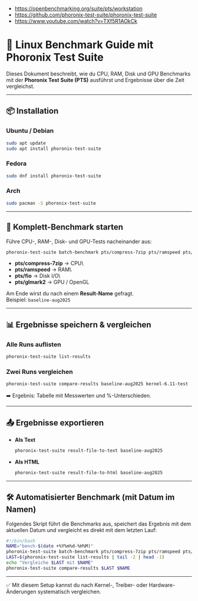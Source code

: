 - https://openbenchmarking.org/suite/pts/workstation
- https://github.com/phoronix-test-suite/phoronix-test-suite
- https://www.youtube.com/watch?v=TXf5R1AOkCk

# 🔧 Linux Benchmark Guide mit Phoronix Test Suite

Dieses Dokument beschreibt, wie du CPU, RAM, Disk und GPU Benchmarks mit
der **Phoronix Test Suite (PTS)** ausführst und Ergebnisse über die Zeit
vergleichst.

------------------------------------------------------------------------

## 📦 Installation

### Ubuntu / Debian

``` bash
sudo apt update
sudo apt install phoronix-test-suite
```

### Fedora

``` bash
sudo dnf install phoronix-test-suite
```

### Arch

``` bash
sudo pacman -S phoronix-test-suite
```

------------------------------------------------------------------------

## 🚀 Komplett-Benchmark starten

Führe CPU-, RAM-, Disk- und GPU-Tests nacheinander aus:

``` bash
phoronix-test-suite batch-benchmark pts/compress-7zip pts/ramspeed pts/fio pts/glmark2
```

-   **pts/compress-7zip** → CPU\
-   **pts/ramspeed** → RAM\
-   **pts/fio** → Disk I/O\
-   **pts/glmark2** → GPU / OpenGL

Am Ende wirst du nach einem **Result-Name** gefragt.\
Beispiel: `baseline-aug2025`

------------------------------------------------------------------------

## 📊 Ergebnisse speichern & vergleichen

### Alle Runs auflisten

``` bash
phoronix-test-suite list-results
```

### Zwei Runs vergleichen

``` bash
phoronix-test-suite compare-results baseline-aug2025 kernel-6.11-test
```

➡️ Ergebnis: Tabelle mit Messwerten und %-Unterschieden.

------------------------------------------------------------------------

## 📤 Ergebnisse exportieren

-   **Als Text**

    ``` bash
    phoronix-test-suite result-file-to-text baseline-aug2025
    ```

-   **Als HTML**

    ``` bash
    phoronix-test-suite result-file-to-html baseline-aug2025
    ```

------------------------------------------------------------------------

## 🛠 Automatisierter Benchmark (mit Datum im Namen)

Folgendes Skript führt die Benchmarks aus, speichert das Ergebnis mit
dem aktuellen Datum und vergleicht es direkt mit dem letzten Lauf:

``` bash
#!/bin/bash
NAME="bench-$(date +%Y%m%d-%H%M)"
phoronix-test-suite batch-benchmark pts/compress-7zip pts/ramspeed pts/fio pts/glmark2 -R $NAME
LAST=$(phoronix-test-suite list-results | tail -2 | head -1)
echo "Vergleiche $LAST mit $NAME"
phoronix-test-suite compare-results $LAST $NAME
```

------------------------------------------------------------------------

✅ Mit diesem Setup kannst du nach Kernel-, Treiber- oder
Hardware-Änderungen systematisch vergleichen.
